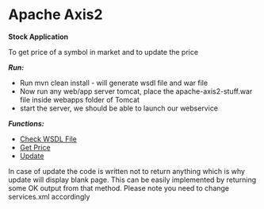 # Apache Axis2

**Stock Application** 

To get price of a symbol in market and to update the price 

***Run:***

* Run mvn clean install - will generate wsdl file and war file
* Now run any web/app server tomcat, place the apache-axis2-stuff.war file inside webapps folder of Tomcat
* start the server, we should be able to launch our webservice


***Functions:***

* [Check WSDL File](http://localhost:8080/apache-axis2-stuff/services/StockQuoteService?wsdl)
* [Get Price](http://localhost:8080/apache-axis2-stuff/services/StockQuoteService/getPrice?symbol=IBM)
* [Update](http://localhost:8080/apache-axis2-stuff/services/StockQuoteService/update?symbol=IBM&price=40.0)
 
 In case of update the code is written not to return anything which is why update will display blank page. 
 This can be easily implemented by returning some OK output from that method. Please note you need to change services.xml
 accordingly


